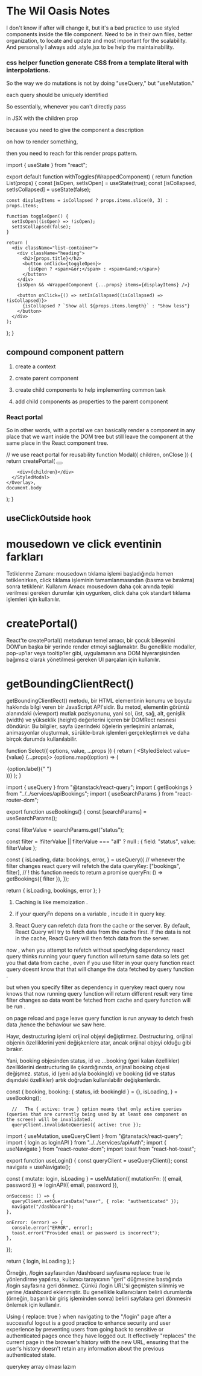 # The Wil Oasis Notes

I don't know if after will change it, but it's a bad practice to use styled components inside the file component. Need to be in their own files, better organization, to locate and update and most important for the scalability. And personally I always add .style.jsx to be help the maintainability.

### css helper function generate CSS from a template literal with interpolations.

So the way we do mutations is not by doing "useQuery," but "useMutation."

each query should be uniquely identified

So essentially, whenever you can't directly pass

in JSX with the children prop

because you need to give the component a description

on how to render something,

then you need to reach for this render props pattern.

import { useState } from "react";

export default function withToggles(WrappedComponent) {
return function List(props) {
const [isOpen, setIsOpen] = useState(true);
const [isCollapsed, setIsCollapsed] = useState(false);

    const displayItems = isCollapsed ? props.items.slice(0, 3) : props.items;

    function toggleOpen() {
      setIsOpen((isOpen) => !isOpen);
      setIsCollapsed(false);
    }

    return (
      <div className="list-container">
        <div className="heading">
          <h2>{props.title}</h2>
          <button onClick={toggleOpen}>
            {isOpen ? <span>&or;</span> : <span>&and;</span>}
          </button>
        </div>
        {isOpen && <WrappedComponent {...props} items={displayItems} />}

        <button onClick={() => setIsCollapsed((isCollapsed) => !isCollapsed)}>
          {isCollapsed ? `Show all ${props.items.length}` : "Show less"}
        </button>
      </div>
    );

};
}

## compound component pattern

1. create a context

2. create parent component

3. create child components to help implementing common task

4. add child components as properties to the parent component

### React portal

So in other words, with a portal we can basically render a component
in any place that we want inside the DOM tree but still leave the component
at the same place in the React component tree.

// we use react portal for reusability
function Modal({ children, onClose }) {
return createPortal(
<Overlay>
<StyledModal>
<Button onClick={onClose}>
<HiXMark />
</Button>

        <div>{children}</div>
      </StyledModal>
    </Overlay>,
    document.body

);
}

## useClickOutside hook

# mousedown ve click eventinin farkları

Tetiklenme Zamanı: mousedown tıklama işlemi başladığında hemen tetiklenirken, click tıklama işleminin tamamlanmasından (basma ve bırakma) sonra tetiklenir.
Kullanım Amacı: mousedown daha çok anında tepki verilmesi gereken durumlar için uygunken, click daha çok standart tıklama işlemleri için kullanılır.

# createPortal()

React'te createPortal() metodunun temel amacı, bir çocuk bileşenini DOM'un başka bir yerinde render etmeyi sağlamaktır. Bu genellikle modaller, pop-up'lar veya tooltip'ler gibi, uygulamanın ana DOM hiyerarşisinden bağımsız olarak yönetilmesi gereken UI parçaları için kullanılır.

# getBoundingClientRect()

getBoundingClientRect() metodu, bir HTML elementinin konumu ve boyutu hakkında bilgi veren bir JavaScript API'sidir. Bu metod, elementin görüntü alanındaki (viewport) mutlak pozisyonunu, yani sol, üst, sağ, alt, genişlik (width) ve yükseklik (height) değerlerini içeren bir DOMRect nesnesi döndürür. Bu bilgiler, sayfa üzerindeki öğelerin yerleşimini anlamak, animasyonlar oluşturmak, sürükle-bırak işlemleri gerçekleştirmek ve daha birçok durumda kullanılabilir.

<!-- rest operator in props -->

function Select({ options, value, ...props }) {
return (
<StyledSelect value={value} {...props}>
{options.map((option) => (

<option key={option.value} value={option.value}>
{option.label}{" "}
</option>
))}
</StyledSelect>
);
}

import { useQuery } from "@tanstack/react-query";
import { getBookings } from "../../services/apiBookings";
import { useSearchParams } from "react-router-dom";

export function useBookings() {
const [searchParams] = useSearchParams();

const filterValue = searchParams.get("status");

const filter =
!filterValue || filterValue === "all"
? null
: { field: "status", value: filterValue };

const {
isLoading,
data: bookings,
error,
} = useQuery({
// whenever the filter changes react query will refetch the data
queryKey: ["bookings", filter],
// ! this function needs to return a promise
queryFn: () => getBookings({ filter }),
});

return { isLoading, bookings, error };
}

1. Caching is like memoization .

2. if your queryFn depens on a variable , incude it in query key.

3. React Query can refetch data from the cache or the server. By default, React Query will try to fetch data from the cache first. If the data is not in the cache, React Query will then fetch data from the server.

now , when you attempt to refetch without specfying dependency react query thinks running your query function will return same data so lets get you that data from cache , even if you use filter in your query function react query doesnt know that that will change the data fetched by query function .

but when you specify filter as dependency in querykey react query now knows that now running query function will return different result very time filter changes so data wont be fetched from cache and query function will be run .

on page reload and page leave query function is run anyway to detch fresh data ,hence the behaviour we saw here.

<!-- destructuring -->

Hayır, destructuring işlemi orijinal objeyi değiştirmez. Destructuring, orijinal objenin özelliklerini yeni değişkenlere atar, ancak orijinal objeyi olduğu gibi bırakır.

Yani, booking objesinden status, id ve ...booking (geri kalan özellikler) özelliklerini destructuring ile çıkardığınızda, orijinal booking objesi değişmez. status, id (yeni adıyla bookingId) ve booking (id ve status dışındaki özellikler) artık doğrudan kullanılabilir değişkenlerdir.

const {
booking,
booking: { status, id: bookingId } = {},
isLoading,
} = useBooking();

      //   The { active: true } option means that only active queries (queries that are currently being used by at least one component on the screen) will be invalidated.
      queryClient.invalidateQueries({ active: true });

import { useMutation, useQueryClient } from "@tanstack/react-query";
import { login as loginAPI } from "../../services/apiAuth";
import { useNavigate } from "react-router-dom";
import toast from "react-hot-toast";

export function useLogin() {
const queryClient = useQueryClient();
const navigate = useNavigate();

const { mutate: login, isLoading } = useMutation({
mutationFn: ({ email, password }) => loginAPI({ email, password }),

    onSuccess: () => {
      queryClient.setQueriesData("user", { role: "authenticated" });
      navigate("/dashboard");
    },

    onError: (error) => {
      console.error("ERROR", error);
      toast.error("Provided email or password is incorrect");
    },

});

return { login, isLoading };
}

Örneğin, /login sayfasından /dashboard sayfasına replace: true ile yönlendirme yapılırsa, kullanıcı tarayıcının "geri" düğmesine bastığında /login sayfasına geri dönmez. Çünkü /login URL'si geçmişten silinmiş ve yerine /dashboard eklenmiştir. Bu genellikle kullanıcıların belirli durumlarda (örneğin, başarılı bir giriş işleminden sonra) belirli sayfalara geri dönmesini önlemek için kullanılır.

Using { replace: true } when navigating to the "/login" page after a successful logout is a good practice to enhance security and user experience by preventing users from going back to sensitive or authenticated pages once they have logged out. It effectively "replaces" the current page in the browser's history with the new URL, ensuring that the user's history doesn't retain any information about the previous authenticated state.

querykey array olması lazım

